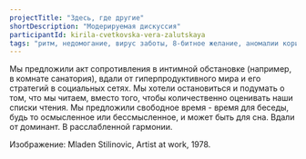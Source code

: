 ```yaml
---
projectTitle: "Здесь, где другие"
shortDescription: "Модерируемая дискуссия"
participantId: kirila-cvetkovska-vera-zalutskaya
tags: "ритм, недомогание, вирус заботы, 8-битное желание, аномалии коридоров, дача, цифровой пролетариат, путь стоп, практики самих себя, практика маленьких движений, протоколы самоорганизации, санаторий, язык и зубы креативности"
---
```


Мы предложили акт сопротивления в интимной обстановке (например, в комнате санатория), вдали от гиперпродуктивного мира и его стратегий в социальных сетях. Мы хотели остановиться и подумать о том, что мы читаем, вместо того, чтобы количественно оценивать наши списки чтения. Мы предложили свободное время - время для беседы, будь то осмысленное или бессмысленное, и может быть для сна. Вдали от доминант. В расслабленной гармонии.

Изображение: Mladen Stilinovic, Artist at work, 1978.
